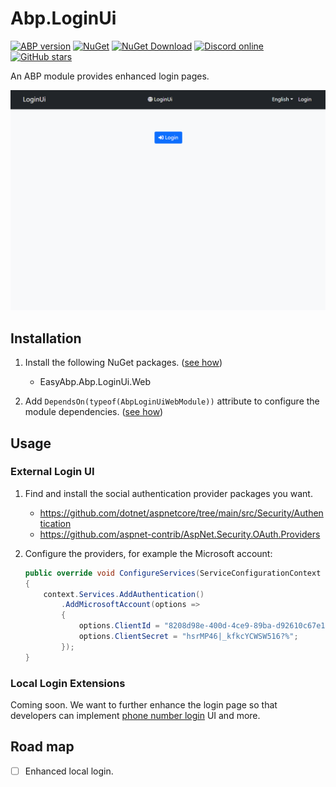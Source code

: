 # Abp.LoginUi

[![ABP version](https://img.shields.io/badge/dynamic/xml?style=flat-square&color=yellow&label=abp&query=%2F%2FProject%2FPropertyGroup%2FAbpVersion&url=https%3A%2F%2Fraw.githubusercontent.com%2FEasyAbp%2FAbp.LoginUi%2Fmaster%2FDirectory.Build.props)](https://abp.io)
[![NuGet](https://img.shields.io/nuget/v/EasyAbp.Abp.LoginUi.Web.svg?style=flat-square)](https://www.nuget.org/packages/EasyAbp.Abp.LoginUi.Web)
[![NuGet Download](https://img.shields.io/nuget/dt/EasyAbp.Abp.LoginUi.Web.svg?style=flat-square)](https://www.nuget.org/packages/EasyAbp.Abp.LoginUi.Web)
[![Discord online](https://badgen.net/discord/online-members/S6QaezrCRq?label=Discord)](https://discord.gg/S6QaezrCRq)
[![GitHub stars](https://img.shields.io/github/stars/EasyAbp/Abp.LoginUi?style=social)](https://www.github.com/EasyAbp/Abp.LoginUi)

An ABP module provides enhanced login pages.

![demo.gif](/docs/images/WithMicrosoft.apng)

## Installation

1. Install the following NuGet packages. ([see how](https://github.com/EasyAbp/EasyAbpGuide/blob/master/docs/How-To.md#add-nuget-packages))

    * EasyAbp.Abp.LoginUi.Web

1. Add `DependsOn(typeof(AbpLoginUiWebModule))` attribute to configure the module dependencies. ([see how](https://github.com/EasyAbp/EasyAbpGuide/blob/master/docs/How-To.md#add-module-dependencies))

## Usage

### External Login UI

1. Find and install the social authentication provider packages you want.
   * https://github.com/dotnet/aspnetcore/tree/main/src/Security/Authentication
   * https://github.com/aspnet-contrib/AspNet.Security.OAuth.Providers

2. Configure the providers, for example the Microsoft account:
   ```c#
   public override void ConfigureServices(ServiceConfigurationContext context)
   {
       context.Services.AddAuthentication()
           .AddMicrosoftAccount(options =>
           {
               options.ClientId = "8208d98e-400d-4ce9-89ba-d92610c67e13";
               options.ClientSecret = "hsrMP46|_kfkcYCWSW516?%";
           });
   }
   ```

### Local Login Extensions

Coming soon. We want to further enhance the login page so that developers can implement [phone number login](https://github.com/EasyAbp/Abp.PhoneNumberLogin) UI and more. 

## Road map

-[ ] Enhanced local login.